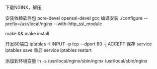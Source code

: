 下载NGINX，解压

安装依赖软件包
pcre-devel
openssl-devel
gcc
编译安装
./configure --prefix=/usr/local/nginx --with-http_ssl_module

make && make install

开发80端口
iptables -I INPUT -p tcp --dport 80 -j ACCEPT
保存
service iptables save
重启
service iptables restart

添加到环境变量
ln -s /usr/local/nginx/sbin/nginx /usr/local/sbin/nginx

